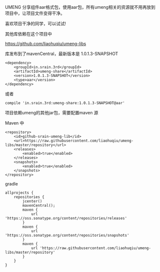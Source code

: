 UMENG 分享组件aar格式包，使用aar包，所有umeng相关的资源就不用再放到项目中，让项目文件变得干净。

喜欢项目干净的同学，可以试试!

其他库依赖在这个项目中

https://github.com/liaohuqiu/umeng-libs

库发布到了mavenCentral，最新版本是 1.0.1.3-SNAPSHOT

```
<dependency>
    <groupId>in.srain.3rd</groupId>
    <artifactId>umeng-share</artifactId>
    <version>1.0.1.3-SNAPSHOT</version>
    <type>aar</version>
</dependency>
```

或者

```
compile 'in.srain.3rd:umeng-share:1.0.1.3-SNAPSHOT@aar'
```


项目依赖umeng的其他jar包，需要配置maven 源

Maven 中

```
<repository>
    <id>github-srain-umeng-lib</id>
    <url>https://raw.githubusercontent.com/liaohuqiu/umeng-libs/master/repository</url>
    <releases>
        <enabled>true</enabled>
    </releases>
    <snapshots>
        <enabled>true</enabled>
    </snapshots>
</repository>
```

gradle

```
allprojects {
    repositories {
        jcenter()
        mavenCentral();
        maven {
            url 'https://oss.sonatype.org/content/repositories/releases'
        }
        maven {
            url 'https://oss.sonatype.org/content/repositories/snapshots'
        }
        maven {
            url 'https://raw.githubusercontent.com/liaohuqiu/umeng-libs/master/repository'
        }
    }
}
```



